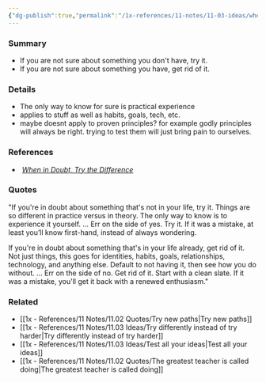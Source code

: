 ```yaml
---
{"dg-publish":true,"permalink":"/1x-references/11-notes/11-03-ideas/when-in-doubt-try-it-out/","title":"When in doubt, try it out","noteIcon":""}
---
```



### Summary
- If you are not sure about something you don't have, try it.
- If you are not sure about something you have, get rid of it.

### Details
- The only way to know for sure is practical experience
- applies to stuff as well as habits, goals, tech, etc.
- maybe doesnt apply to proven principles? for example godly principles will always be right. trying to test them will just bring pain to ourselves.

### References
-  [_When in Doubt, Try the Difference_](https://click.convertkit-mail4.com/qdu5d96rroa7h7e937zaggan4z7kkk/vqh3hrhppomk20ug/aHR0cHM6Ly9zaXZlLnJzL3RyZA==)

### Quotes
"If you're in doubt about something that's not in your life, try it. Things are so different in practice versus in theory. The only way to know is to experience it yourself. ... Err on the side of yes. Try it. If it was a mistake, at least you’ll know first-hand, instead of always wondering.

If you're in doubt about something that's in your life already, get rid of it. Not just things, this goes for identities, habits, goals, relationships, technology, and anything else. Default to not having it, then see how you do without. ... Err on the side of no. Get rid of it. Start with a clean slate. If it was a mistake, you'll get it back with a renewed enthusiasm."
​
### Related
- [[1x - References/11 Notes/11.02 Quotes/Try new paths\|Try new paths]]
- [[1x - References/11 Notes/11.03 Ideas/Try differently instead of try harder\|Try differently instead of try harder]]
- [[1x - References/11 Notes/11.03 Ideas/Test all your ideas\|Test all your ideas]]
- [[1x - References/11 Notes/11.02 Quotes/The greatest teacher is called doing\|The greatest teacher is called doing]]
